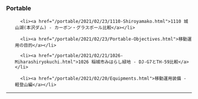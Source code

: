 <h3>Portable</h3>
<ul>
    
      <li><a href="/portable/2021/02/23/1110-Shiroyamako.html">1110 城山湖(本沢ダム) - カーボン・グラスポール比較</a></li>
    
      <li><a href="/portable/2021/02/23/Portable-Objectives.html">移動運用の目的</a></li>
    
      <li><a href="/portable/2021/02/21/1026-Miharashiryokuchi.html">1026 稲城市みはらし緑地 - DJ-G7とTH-59比較</a></li>
    
      <li><a href="/portable/2021/02/20/Equipments.html">移動運用装備 - 軽登山編</a></li>
    
  </ul>

<hr />
